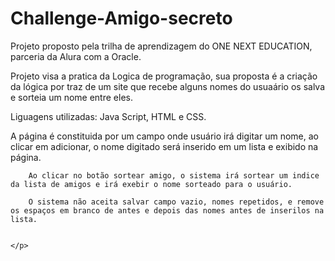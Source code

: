 # Challenge-Amigo-secreto
Projeto proposto pela trilha de aprendizagem do ONE NEXT EDUCATION, parceria da Alura com a Oracle.

Projeto visa a pratica da Logica de programação, sua proposta é a criação da lógica por traz de um site que recebe alguns nomes do usuaário os salva e sorteia um nome entre eles. 

Liguagens utilizadas: Java Script, HTML e CSS.


   <p>
        A página é constituida por um campo onde usuário irá digitar um nome, ao clicar em adicionar, o nome digitado será inserido em um lista e exibido na página.

        Ao clicar no botão sortear amigo, o sistema irá sortear um indice da lista de amigos e irá exebir o nome sorteado para o usuário.

        O sistema não aceita salvar campo vazio, nomes repetidos, e remove os espaços em branco de antes e depois das nomes antes de inserilos na lista.


    </p>
